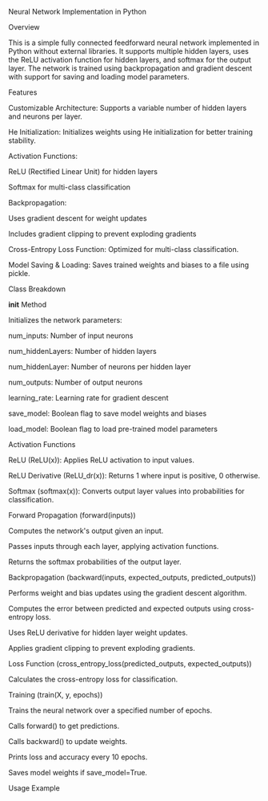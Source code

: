 Neural Network Implementation in Python

Overview

This is a simple fully connected feedforward neural network implemented in Python without external libraries. It supports multiple hidden layers, uses the ReLU activation function for hidden layers, and softmax for the output layer. The network is trained using backpropagation and gradient descent with support for saving and loading model parameters.

Features

Customizable Architecture: Supports a variable number of hidden layers and neurons per layer.

He Initialization: Initializes weights using He initialization for better training stability.

Activation Functions:

ReLU (Rectified Linear Unit) for hidden layers

Softmax for multi-class classification

Backpropagation:

Uses gradient descent for weight updates

Includes gradient clipping to prevent exploding gradients

Cross-Entropy Loss Function: Optimized for multi-class classification.

Model Saving & Loading: Saves trained weights and biases to a file using pickle.

Class Breakdown

__init__ Method

Initializes the network parameters:

num_inputs: Number of input neurons

num_hiddenLayers: Number of hidden layers

num_hiddenLayer: Number of neurons per hidden layer

num_outputs: Number of output neurons

learning_rate: Learning rate for gradient descent

save_model: Boolean flag to save model weights and biases

load_model: Boolean flag to load pre-trained model parameters

Activation Functions

ReLU (ReLU(x)): Applies ReLU activation to input values.

ReLU Derivative (ReLU_dr(x)): Returns 1 where input is positive, 0 otherwise.

Softmax (softmax(x)): Converts output layer values into probabilities for classification.

Forward Propagation (forward(inputs))

Computes the network's output given an input.

Passes inputs through each layer, applying activation functions.

Returns the softmax probabilities of the output layer.

Backpropagation (backward(inputs, expected_outputs, predicted_outputs))

Performs weight and bias updates using the gradient descent algorithm.

Computes the error between predicted and expected outputs using cross-entropy loss.

Uses ReLU derivative for hidden layer weight updates.

Applies gradient clipping to prevent exploding gradients.

Loss Function (cross_entropy_loss(predicted_outputs, expected_outputs))

Calculates the cross-entropy loss for classification.

Training (train(X, y, epochs))

Trains the neural network over a specified number of epochs.

Calls forward() to get predictions.

Calls backward() to update weights.

Prints loss and accuracy every 10 epochs.

Saves model weights if save_model=True.

Usage Example
